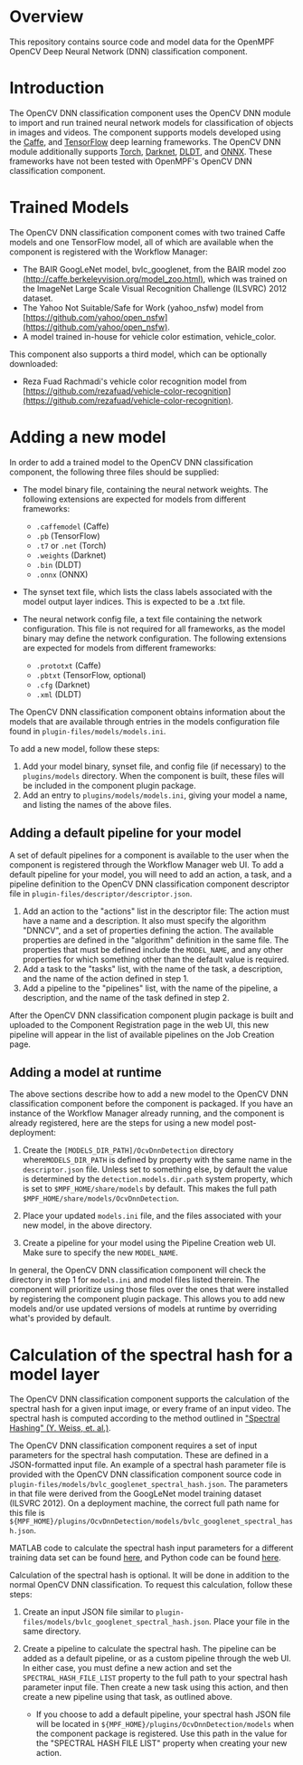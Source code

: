 # Overview

This repository contains source code and model data for the OpenMPF OpenCV Deep Neural Network (DNN) classification component.

# Introduction

The OpenCV DNN classification component uses the OpenCV DNN module to import and run trained neural network models for classification of objects in images and videos. The component supports models developed using the [Caffe](http://caffe.berkeleyvision.org), and [TensorFlow](https://www.tensorflow.org/) deep learning frameworks. The OpenCV DNN module additionally supports [Torch](http://torch.ch/), [Darknet](https://pjreddie.com/darknet/), [DLDT](https://software.intel.com/openvino-toolkit), and [ONNX](https://onnx.ai/). These frameworks have not been tested with OpenMPF's OpenCV DNN classification component.

# Trained Models

The OpenCV DNN classification component comes with two trained Caffe models and one TensorFlow model, all of which are available when the component is registered with the Workflow Manager:

* The BAIR GoogLeNet model, bvlc_googlenet, from the BAIR model zoo [(http://caffe.berkeleyvision.org/model_zoo.html)](http://caffe.berkeleyvision.org/model_zoo.html), which was trained on the ImageNet Large Scale Visual Recognition Challenge (ILSVRC) 2012 dataset.
* The Yahoo Not Suitable/Safe for Work (yahoo_nsfw) model from [https://github.com/yahoo/open_nsfw](https://github.com/yahoo/open_nsfw).
* A model trained in-house for vehicle color estimation, vehicle_color.

This component also supports a third model, which can be optionally downloaded:

* Reza Fuad Rachmadi's vehicle color recognition model from [https://github.com/rezafuad/vehicle-color-recognition](https://github.com/rezafuad/vehicle-color-recognition).

# Adding a new model

In order to add a trained model to the OpenCV DNN classification component, the following three files should be supplied:

* The model binary file, containing the neural network weights. The following extensions are expected for models from different frameworks:
  - `.caffemodel` (Caffe)
  - `.pb` (TensorFlow)
  - `.t7` or `.net` (Torch)
  - `.weights` (Darknet)
  - `.bin` (DLDT)
  - `.onnx` (ONNX)

* The synset text file, which lists the class labels associated with the model output layer indices. This is expected to be a .txt file.

* The neural network config file, a text file containing the network configuration. This file is not required for all frameworks, as the model binary may define the network configuration. The following extensions are expected for models from different frameworks:
  - `.prototxt` (Caffe)
  - `.pbtxt` (TensorFlow, optional)
  - `.cfg` (Darknet)
  - `.xml` (DLDT)

The OpenCV DNN classification component obtains information about the models that are available through entries in the models configuration file found in `plugin-files/models/models.ini`.

To add a new model, follow these steps:

1. Add your model binary, synset file, and config file (if necessary) to the `plugins/models` directory. When the component is built, these files will be included in the component plugin package.
2. Add an entry to `plugins/models/models.ini`, giving your model a name, and listing the names of the above files.

## Adding a default pipeline for your model

A set of default pipelines for a component is available to the user when the component is registered through the Workflow Manager web UI. To add a default pipeline for your model, you will need to add an action, a task, and a pipeline definition to the OpenCV DNN classification component descriptor file in `plugin-files/descriptor/descriptor.json`.

1. Add an action to the "actions" list in the descriptor file: The action must have a name and a description. It also must specify the algorithm "DNNCV", and a set of properties defining the action. The available properties are defined in the "algorithm" definition in the same file. The properties that must be defined include the `MODEL_NAME`, and any other properties for which something other than the default value is required.
2. Add a task to the "tasks" list, with the name of the task, a description, and the name of the action defined in step 1.
3. Add a pipeline to the "pipelines" list, with the name of the pipeline, a description, and the name of the task defined in step 2.

After the OpenCV DNN classification component plugin package is built and uploaded to the Component Registration page in the web UI, this new pipeline will appear in the list of available pipelines on the Job Creation page.

## Adding a model at runtime

The above sections describe how to add a new model to the OpenCV DNN classification component before the component is packaged. If you have an instance of the Workflow Manager already running, and the component is already registered, here are the steps for using a new model post-deployment:

1. Create the `[MODELS_DIR_PATH]/OcvDnnDetection` directory where`MODELS_DIR_PATH` is defined by property with the same name in the `descriptor.json` file. Unless set to something else, by default the value is determined by the `detection.models.dir.path` system property, which is set to `$MPF_HOME/share/models` by default. This makes the full path `$MPF_HOME/share/models/OcvDnnDetection`.

2. Place your updated `models.ini` file, and the files associated with your new model, in the above directory.

3. Create a pipeline for your model using the Pipeline Creation web UI. Make sure to specify the new `MODEL_NAME`.

In general, the OpenCV DNN classification component will check the directory in step 1 for `models.ini` and model files listed therein. The component will prioritize using those files over the ones that were installed by registering the component plugin package. This allows you to add new models and/or use updated versions of models at runtime by overriding what's provided by default.


# Calculation of the spectral hash for a model layer

The OpenCV DNN classification component supports the calculation of the spectral hash for a given input image, or every frame of an input video. The spectral hash is computed according to the method outlined in ["Spectral Hashing" (Y. Weiss, et. al.)](http://papers.nips.cc/paper/3383-spectral-hashing.pdf).

The OpenCV DNN classification component requires a set of input parameters for the spectral hash computation. These are defined in a JSON-formatted input file. An example of a spectral hash parameter file is provided with the OpenCV DNN classification component source code in `plugin-files/models/bvlc_googlenet_spectral_hash.json`. The parameters in that file were derived from the GoogLeNet model training dataset (ILSVRC 2012). On a deployment machine, the correct full path name for this file is `${MPF_HOME}/plugins/OcvDnnDetection/models/bvlc_googlenet_spectral_hash.json`.

MATLAB code to calculate the spectral hash input parameters for a different training data set can be found [here](http://www.cs.huji.ac.il/~yweiss/SpectralHashing/), and Python code can be found [here](https://github.com/wanji/sh).


Calculation of the spectral hash is optional. It will be done in addition to the normal OpenCV DNN classification. To request this calculation, follow these steps:

1. Create an input JSON file similar to `plugin-files/models/bvlc_googlenet_spectral_hash.json`. Place your file in the same directory.

2. Create a pipeline to calculate the spectral hash. The pipeline can be added as a default pipeline, or as a custom pipeline through the web UI. In either case, you must define a new action and set the `SPECTRAL_HASH_FILE_LIST` property to the full path to your spectral hash parameter input file. Then create a new task using this action, and then create a new pipeline using that task, as outlined above.

   - If you choose to add a default pipeline, your spectral hash JSON file will be located in `${MPF_HOME}/plugins/OcvDnnDetection/models` when the component package is registered. Use this path in the value for the "SPECTRAL HASH FILE LIST" property when creating your new action.
